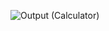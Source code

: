 ![Output (Calculator)](https://github.com/user-attachments/assets/0b820e2e-6b77-4698-970c-37a8b3c1b0ca)

